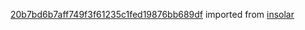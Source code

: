 [20b7bd6b7aff749f3f61235c1fed19876bb689df](https://github.com/insolar/insolar/commit/20b7bd6b7aff749f3f61235c1fed19876bb689df) imported from [insolar](https://github.com/insolar/insolar)
